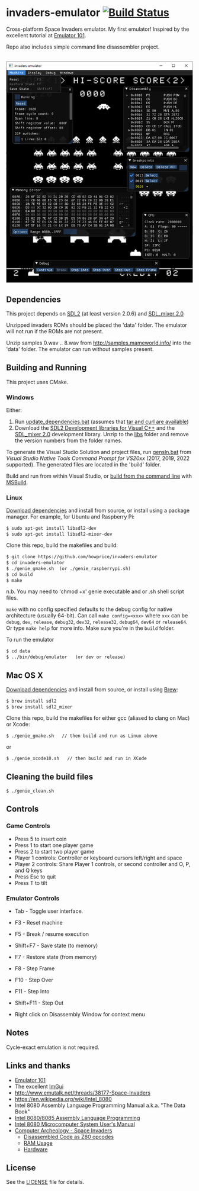 # invaders-emulator [![Build Status](https://travis-ci.org/howprice/invaders-emulator.svg?branch=master)](https://travis-ci.org/howprice/invaders-emulator)

Cross-platform Space Invaders emulator. My first emulator! Inspired by the excellent tutorial at [Emulator 101](http://emulator101.com).

Repo also includes simple command line disassembler project.

<br><img src="docs/screenshot.png">

## Dependencies

This project depends on [SDL2](https://www.libsdl.org) (at least version 2.0.6) and [SDL_mixer 2.0](https://www.libsdl.org/projects/SDL_mixer/)

Unzipped invaders ROMs should be placed the 'data' folder. The emulator will not run if the ROMs are not present.

Unzip samples 0.wav .. 8.wav from http://samples.mameworld.info/ into the 'data' folder. The emulator can run without samples present.

## Building and Running

This project uses CMake.

### Windows

Either:
1. Run [update_dependencies.bat](update_dependencies.bat) (assumes that [tar and curl are available](https://devblogs.microsoft.com/commandline/tar-and-curl-come-to-windows/))
2. Download the [SDL2 Development libraries for Visual C++](https://www.libsdl.org/download-2.0.php) and the [SDL_mixer 2.0](https://www.libsdl.org/projects/SDL_mixer/) development library. Unzip to the [libs](libs) folder and remove the version numbers from the folder names.

To generate the Visual Studio Solution and project files, run [gensln.bat](gensln.bat) from *Visual Studio Native Tools Command Prompt for VS20xx* (2017, 2019, 2022 supported). The generated files are located in the 'build' folder.

Build and run from within Visual Studio, or [build from the command line](https://docs.microsoft.com/en-us/cpp/build/building-on-the-command-line?view=vs-2017) with [MSBuild](https://docs.microsoft.com/en-us/visualstudio/msbuild/msbuild?view=vs-2017).

### Linux

[Download dependencies](https://www.libsdl.org/download-2.0.php) and install from source, or install using a package manager. For example, for Ubuntu and Raspberry Pi:

	$ sudo apt-get install libsdl2-dev
	$ sudo apt-get install libsdl2-mixer-dev

Clone this repo, build the makefiles and build:

	$ git clone https://github.com/howprice/invaders-emulator
	$ cd invaders-emulator
	$ ./genie_gmake.sh  (or ./genie_raspberrypi.sh)
	$ cd build
	$ make

n.b. You may need to 'chmod +x' genie executable and or .sh shell script files.

`make` with no config specified defaults to the debug config for native architecture (usually 64-bit). Can call `make config=<xxx>` where `xxx` can be `debug`, `dev`, `release`, `debug32`, `dev32`, `release32`, `debug64`, `dev64` or `release64`. Or type `make help` for more info. Make sure you're in the `build` folder.

To run the emulator

	$ cd data
	$ ../bin/debug/emulator   (or dev or release)

## Mac OS X

[Download dependencies](https://www.libsdl.org/download-2.0.php) and install from source, or install using [Brew](http://brew.sh):

	$ brew install sdl2
	$ brew install sdl2_mixer
	
Clone this repo, build the makefiles for either gcc (aliased to clang on Mac) or Xcode:

	$ ./genie_gmake.sh   // then build and run as Linux above
	
or

	$ ./genie_xcode10.sh   // then build and run in XCode

## Cleaning the build files

	$ ./genie_clean.sh

## Controls

### Game Controls
- Press 5 to insert coin
- Press 1 to start one player game
- Press 2 to start two player game
- Player 1 controls: Controller or keyboard cursors left/right and space
- Player 2 controls: Share Player 1 controls, or second controller and O, P, and Q keys
- Press Esc to quit
- Press T to tilt

### Emulator Controls
- Tab - Toggle user interface.
- F3 - Reset machine
- F5 - Break / resume execution
- Shift+F7 - Save state (to memory)
- F7 - Restore state (from memory)
- F8 - Step Frame
- F10 - Step Over
- F11 - Step Into
- Shift+F11 - Step Out

- Right click on Disassembly Window for context menu

## Notes

Cycle-exact emulation is not required.

## Links and thanks

- [Emulator 101](http://emulator101.com)
- The excellent [ImGui](https://github.com/ocornut/imgui)
- http://www.emutalk.net/threads/38177-Space-Invaders
- https://en.wikipedia.org/wiki/Intel_8080
- Intel 8080 Assembly Language Programming Manual a.k.a. "The Data Book"
- [Intel 8080/8085 Assembly Language Programming](https://www.tramm.li/i8080/Intel%208080-8085%20Assembly%20Language%20Programming%201977%20Intel.pdf)
- [Intel 8080 Microcomputer System User's Manual](http://www.nj7p.info/Manuals/PDFs/Intel/9800153B.pdf)
- [Computer Archeology - Space Invaders](http://computerarcheology.com/Arcade/SpaceInvaders/)
  - [Disassembled Code as Z80 opcodes](http://computerarcheology.com/Arcade/SpaceInvaders/Code.html)
  - [RAM Usage](http://computerarcheology.com/Arcade/SpaceInvaders/RAMUse.html)
  - [Hardware](http://computerarcheology.com/Arcade/SpaceInvaders/Hardware.html)

## License

See the [LICENSE](LICENSE) file for details.
